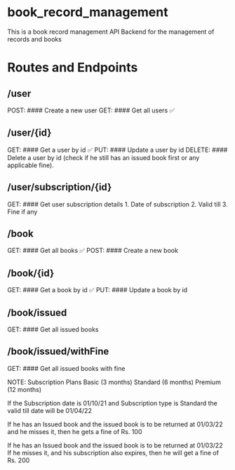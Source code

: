 # book_record_management

This is a book record management API Backend for the management of records and books

# Routes and Endpoints

## /user

POST: #### Create a new user
GET: #### Get all users ✅

## /user/{id}

GET: #### Get a user by id ✅
PUT: #### Update a user by id
DELETE: #### Delete a user by id (check if he still has an issued book first or any applicable fine).

## /user/subscription/{id}

GET: #### Get user subscription details 1. Date of subscription 2. Valid till 3. Fine if any

## /book

GET: #### Get all books ✅
POST: #### Create a new book

## /book/{id}

GET: #### Get a book by id ✅
PUT: #### Update a book by id

## /book/issued

GET: #### Get all issued books

## /book/issued/withFine

GET: #### Get all issued books with fine

NOTE:
Subscription Plans
Basic (3 months)
Standard (6 months)
Premium (12 months)

If the Subscription date is 01/10/21
and Subscription type is Standard
the valid till date will be 01/04/22

If he has an Issued book and the issued book is to be returned at 01/03/22
and he misses it, then he gets a fine of Rs. 100

If he has an Issued book and the issued book is to be returned at 01/03/22
If he misses it, and his subscription also expires, then he will get a fine of Rs. 200
